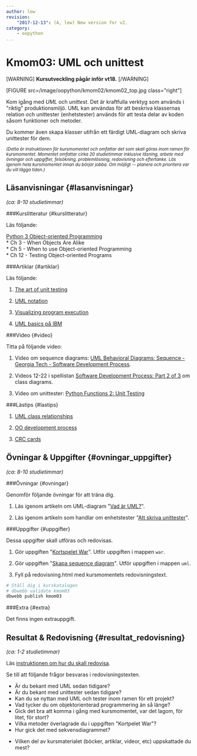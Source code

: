 ```yaml
---
author: lew
revision:
    "2017-12-13": (A, lew) New version for v2.
category:
    - oopython
...
```

Kmom03: UML och unittest
====================================

[WARNING]
**Kursutveckling pågår inför vt18.**
[/WARNING]

[FIGURE src=/image/oopython/kmom02/kmom02_top.jpg class="right"]

Kom igång med _UML_ och _unittest_. Det är kraftfulla verktyg som används i "riktig" produktionsmiljö. UML kan användas för att beskriva klassernas relation och unittester (enhetstester) används för att testa delar av koden såsom funktioner och metoder.  

Du kommer även skapa klasser utifrån ett färdigt UML-diagram och skriva unittester för dem.

<!--more-->


<!-- Flytta nedan text till eget dokument/vy/block -->

<small>*(Detta är instruktionen för kursmomentet och omfattar det som skall göras inom ramen för kursmomentet. Momentet omfattar cirka 20 studietimmar inklusive läsning, arbete med övningar och uppgifter, felsökning, problemlösning, redovisning och eftertanke. Läs igenom hela kursmomentet innan du börjar jobba. Om möjligt -- planera och prioritera var du vill lägga tiden.)*</small>



Läsanvisningar  {#lasanvisningar}
---------------------------------

*(ca: 8-10 studietimmar)*


###Kurslitteratur  {#kurslitteratur}

Läs följande:

[Python 3 Object-oriented Programming](kunskap/boken-python3-object-oriented-programming)  
    * Ch 3 - When Objects Are Alike  
    * Ch 5 - When to use Object-oriented Programming  
    * Ch 12 - Testing Object-oriented Programs


###Artiklar {#artiklar}

Läs följande:

1. [The art of unit testing](http://artofunittesting.com/definition-of-a-unit-test/)  

1. [UML notation](https://atomicobject.com/resources/oo-programming/uml-notation)

1. [Visualizing program execution](https://atomicobject.com/resources/oo-programming/visualizing-program-execution)

1. [UML basics på IBM](http://www.ibm.com/developerworks/rational/library/769.html)  



###Video  {#video}

Titta på följande video:  

1. Video om sequence diagrams: [UML Behavioral Diagrams: Sequence - Georgia Tech - Software Development Process](https://www.youtube.com/watch?v=XIQKt5Bs7II).  

2. Videos 12-22 i spellistan [Software Development Process: Part 2 of 3](https://www.youtube.com/watch?v=pZ9-ujSP_48&index=12&list=PLAwxTw4SYaPm8PAGH7ov2Bj-nG4sXgCtJ)  om class diagrams.

3. Video om unittester: [Python Functions 2: Unit Testing](https://www.youtube.com/watch?v=F7a0iUH6kVA)



###Lästips {#lastips}

1. [UML class relationships](http://creately.com/blog/diagrams/class-diagram-relationships/)

1. [OO development process](https://atomicobject.com/resources/oo-programming/oo-development-process)

1. [CRC cards](https://atomicobject.com/resources/oo-programming/crc-cards)




Övningar & Uppgifter  {#ovningar_uppgifter}
-------------------------------------------

*(ca: 8-10 studietimmar)*



###Övningar {#ovningar}

Genomför följande övningar för att träna dig.

1. Läs igenom artikeln om UML-diagram "[Vad är UML?](kunskap/vad-ar-uml)".

2. Läs igenom artikeln som handlar om enhetstester "[Att skriva unittester](kunskap/unittest-i-python)".



###Uppgifter {#uppgifter}

Dessa uppgifter skall utföras och redovisas.

<!-- 1. Gör uppgiften "[Skapa objekt efter UML](uppgift/skapa-objekt-efter-uml)" -->

<!-- 1. Gör uppgiften "[Skriv testfall för ett objekt](uppgift/skriv-testfall-for-ett-objekt)".   -->

1. Gör uppgiften "[Kortspelet War](uppgift/kortspelet-war)". Utför uppgiften i mappen `war`.  

1. Gör uppgiften "[Skapa sequence diagram](uppgift/skapa-sequence-diagram)". Utför uppgiften i mappen `uml`.  


1. Fyll på redovisning.html med kursmomentets redovisningstext.

```bash
# Ställ dig i kurskatalogen
# dbwebb validate kmom03
dbwebb publish kmom03
```



###Extra {#extra}

Det finns ingen extrauppgift.
<!-- 1. Gör uppgiften "[Skapa ett klassdiagram](uppgift/skapa-klassdiagram)". -->



Resultat & Redovisning  {#resultat_redovisning}
-----------------------------------------------

*(ca: 1-2 studietimmar)*

Läs [instruktionen om hur du skall redovisa](oopython/redovisa).

Se till att följande frågor besvaras i redovisningstexten.

* Är du bekant med UML sedan tidigare?  
* Är du bekant med unittester sedan tidigare?
* Kan du se nyttan med UML och tester inom ramen för ett projekt?
* Vad tycker du om objektorienterad programmering än så länge?
* Gick det bra att komma i gång med kursmomentet, var det lagom, för litet, för stort?
* Vilka metoder överlagrade du i uppgiften "Kortpelet War"?
* Hur gick det med sekvensdiagrammet?
<!-- * Gjorde du extrauppgiften? -->
* Vilken del av kursmaterialet (böcker, artiklar, videor, etc) uppskattade du mest?
